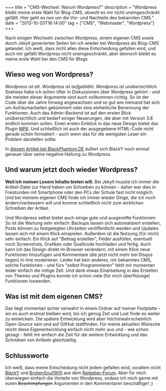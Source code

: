+++
title       = "CMS-Wechsel: Warum Wordpress?"
description = "Wordpress bleibt meine erste Wahl für Blog-CMS, obwohl es mir nicht uneingeschränkt gefällt. Hier geht es nun um die Vor- und Nachteile des bekannten CMS."
date        = "2013-10-20T16:14:00"
tag         = ["CMS", "Webmaster", "Wordpress"]
+++

Nach einigen Wechseln zwischen Wordpress, einem eigenen CMS sowie durch Jekyll generierten Seiten bin ich wieder bei Wordpress als Blog-CMS gelandet. Ich weiß, dass nicht allen diese Entscheidung gefallen wird, und auch mir gefällt Wordpress nicht uneingeschränkt, aber dennoch bleibt es meine erste Wahl bei den CMS für Blogs.

<!--more-->

## Wieso weg von Wordpress?
*Wordpress ist alt. Wordpress ist aufgebläht. Wordpress ist unübersichtlich.*
Soetwas habe ich schon öfter in Diskussionen über Wordpress gehört - und die meisten dieser Argumente sind auch vollkommen richtig.
So ist der Code über die Jahre hinweg angewachsen und so gut wie niemand hat sich um Aufräumarbeiten gekümmert oder eine einheitliche Benennung der Funktionen.
Auch das Admin-Backend ist auf den ersten Blick unübersichtlich und bedarf einiger Neuerungen, die aber mit Version 3.8 endlich kommen sollen. Einen ersten Einblick in das neue Design bietet das Plugin [MP6](http://wordpress.org/plugins/mp6/).
Und schließlich ist auch der ausgegebene HTML-Code nicht gerade schön formatiert - auch wenn das für die wenigsten Leser ein Problem darstellen sollte.

In [diesem Artikel bei BlackPhantom.DE](http://blackphantom.de/artikel/warum-ich-wordpress-nicht-mag/) äußert sich BlackY noch einmal genauer über seine negative Haltung zu Wordpress.

## Und warum jetzt doch wieder Wordpress?
**Weil ich meinen Lesern Inhalte bieten will.**
Bei Jekyll musste ich immer die Artikel-Datei zur Hand haben um Schreiben zu können - daher war dies in Freistunden mit Smartphone oder den PCs der Schule fast nicht möglich.
Und bei meinem eigenen CMS finde ich immer wieder Dinge, die ich noch ändern/verbessern will und komme schließlich nicht zum wirklichen Schreiben der Artikel.

Und Wordpress selbst bietet auch einige gute und ausgereifte Funktionen: So ist die Wartung sehr einfach: Backups lassen sich automatisiert erstellen, Posts können zu festgelegten Uhrzeiten veröffentlicht werden und Updates lassen sich mit einem Klick einspielen. Außerdem ist die Nutzung (für mich) sehr einfach: Ein Klick auf "Beitrag erstellen", Felder ausfüllen, eventuell noch Screenshots, Grafiken oder Quellcode hochladen und fertig. Auch kann ich das Design direkt im Browser verändern, mit einem Klick neue Funktionen hinzufügen und Kommentare (die jetzt nicht mehr bei Disqus liegen) in-line moderieren.
Leider hat kein anderes, mir bekanntes CMS, solche Funktionen - und fürs "selbst Programmieren" fehlt mir momentan leider einfach die nötige Zeit.
Und dank etwas Einarbeitung in das Erstellen von Themes und Plugins konnte ich schon viele (für mich überflüssige) Funktionen loswerden.

## Was ist mit dem eigenen CMS?
Das liegt momentan sicher verwahrt in einem Ordner auf meiner Festplatte - wo es auch erstmal bleiben wird, bis ich genug Zeit und Lust finde es weiter zu entwickeln. Die spätere Entwicklung wird aber höchstwahrscheinlich Open-Source sein und auf GitHub stattfinden.
Für meine aktuellen Wünsche reicht diese Eigenentwicklung einfach nicht mehr aus und - wie schon gesagt - fehlt mir einfach die Zeit für die weitere Entwicklung *und* das Schreiben von Artikeln gleichzeitig.

## Schlussworte
Ich weiß, dass meine Entscheidung nicht jedem gefallen wird, vorallem nicht [BlackY](http://blackphantom.de) und [BrokenSoul1905](http://souls-lyrics.tk) aus dem [Ratgeber-Forum](http://ratgeber---forum.de/wbb3/). Aber für mich überwiegen einfach die Vorteile von Wordpress, sodass ich mich gerne mit euren ~~Beschimpfungen~~ Argumenten in den Kommentaren beschäftige! ;)